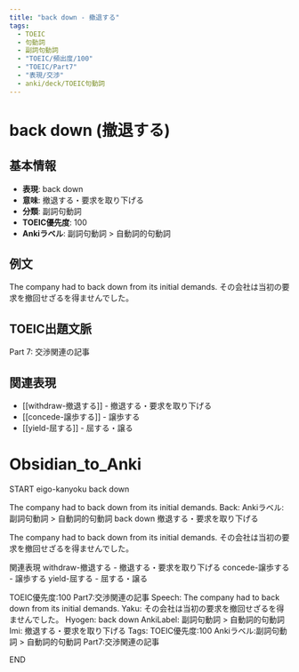 ```yaml
---
title: "back down - 撤退する"
tags:
  - TOEIC
  - 句動詞
  - 副詞句動詞
  - "TOEIC/頻出度/100"
  - "TOEIC/Part7"
  - "表現/交渉"
  - anki/deck/TOEIC句動詞
---
```


# back down (撤退する)

## 基本情報
- **表現**: back down
- **意味**: 撤退する・要求を取り下げる
- **分類**: 副詞句動詞
- **TOEIC優先度**: 100
- **Ankiラベル**: 副詞句動詞 > 自動詞的句動詞

## 例文
The company had to back down from its initial demands.
その会社は当初の要求を撤回せざるを得ませんでした。

## TOEIC出題文脈
Part 7: 交渉関連の記事

## 関連表現
- [[withdraw-撤退する]] - 撤退する・要求を取り下げる
- [[concede-譲歩する]] - 譲歩する
- [[yield-屈する]] - 屈する・譲る

# Obsidian_to_Anki
START
eigo-kanyoku
back down

The company had to back down from its initial demands.
Back: 
Ankiラベル:副詞句動詞 > 自動詞的句動詞
back down
撤退する・要求を取り下げる

The company had to back down from its initial demands.
その会社は当初の要求を撤回せざるを得ませんでした。

関連表現
withdraw-撤退する - 撤退する・要求を取り下げる
concede-譲歩する - 譲歩する
yield-屈する - 屈する・譲る

TOEIC優先度:100
Part7:交渉関連の記事
Speech: The company had to back down from its initial demands.
Yaku: その会社は当初の要求を撤回せざるを得ませんでした。
Hyogen: back down
AnkiLabel: 副詞句動詞 > 自動詞的句動詞
Imi: 撤退する・要求を取り下げる
Tags: TOEIC優先度:100 Ankiラベル:副詞句動詞 > 自動詞的句動詞 Part7:交渉関連の記事
<!--ID: 1751043183017-->
END
